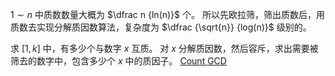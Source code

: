$1 \sim n$ 中质数数量大概为 $\dfrac n {ln(n)}$ 个。
所以先欧拉筛，筛出质数后，用质数去实现分解质因数算法，复杂度为 $\dfrac {\sqrt{n}} {log(n)}$ 级别的。

求 $[1, k]$ 中，有多少个与数字 $x$ 互质。
对 $x$ 分解质因数，然后容斥，求出需要被筛去的数字中，包含多少个 $x$ 中的质因子。
[Count GCD](https://codeforces.com/contest/1750/problem/D)

